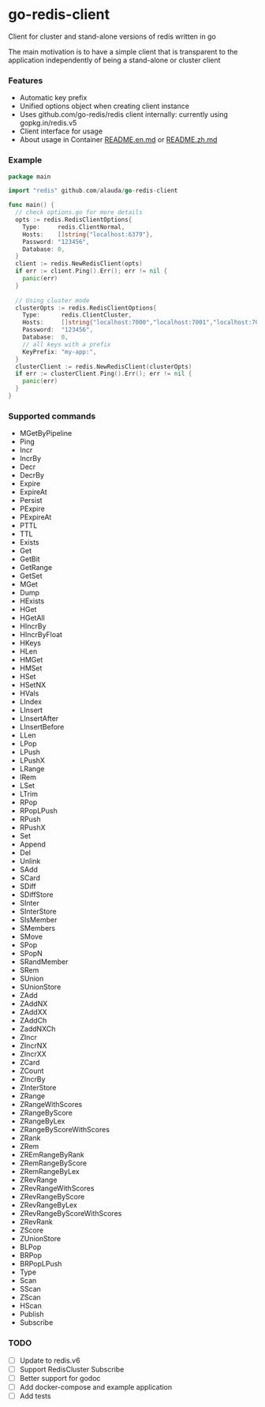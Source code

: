 # go-redis-client
Client for cluster and stand-alone versions of redis written in go

The main motivation is to have a simple client that is transparent to the application independently of being a stand-alone or cluster client

### Features

- Automatic key prefix
- Unified options object when creating client instance
- Uses github.com/go-redis/redis client internally: currently using gopkg.in/redis.v5
- Client interface for usage
- About usage in Container [README.en.md](/README.en.md)  or [README.zh.md](/README.zh.md)

### Example
```go
package main

import "redis" github.com/alauda/go-redis-client

func main() {
  // check options.go for more details
  opts := redis.RedisClientOptions{
    Type: 	  redis.ClientNormal,
    Hosts:    []string{"localhost:6379"},
    Password: "123456",
    Database: 0,
  }
  client := redis.NewRedisClient(opts)
  if err := client.Ping().Err(); err != nil {
    panic(err)
  }
  
  // Using cluster mode
  clusterOpts := redis.RedisClientOptions{
    Type:      redis.ClientCluster,
    Hosts:     []string{"localhost:7000","localhost:7001","localhost:7002"},
    Password:  "123456",
    Database:  0,
    // all keys with a prefix
    KeyPrefix: "my-app:",
  }
  clusterClient := redis.NewRedisClient(clusterOpts)
  if err := clusterClient.Ping().Err(); err != nil {
    panic(err)
  }
}
```

### Supported commands

- MGetByPipeline
- Ping
- Incr
- IncrBy
- Decr
- DecrBy
- Expire
- ExpireAt
- Persist
- PExpire
- PExpireAt
- PTTL
- TTL
- Exists
- Get
- GetBit
- GetRange
- GetSet
- MGet
- Dump
- HExists
- HGet
- HGetAll
- HIncrBy
- HIncrByFloat
- HKeys
- HLen
- HMGet
- HMSet
- HSet
- HSetNX
- HVals
- LIndex
- LInsert
- LInsertAfter
- LInsertBefore
- LLen
- LPop
- LPush
- LPushX
- LRange
- lRem
- LSet
- LTrim
- RPop
- RPopLPush
- RPush
- RPushX
- Set
- Append
- Del
- Unlink
- SAdd
- SCard
- SDiff
- SDiffStore
- SInter
- SInterStore
- SIsMember
- SMembers
- SMove
- SPop
- SPopN
- SRandMember
- SRem
- SUnion
- SUnionStore
- ZAdd
- ZAddNX
- ZAddXX
- ZAddCh
- ZaddNXCh
- ZIncr
- ZIncrNX
- ZIncrXX
- ZCard
- ZCount
- ZIncrBy
- ZInterStore
- ZRange
- ZRangeWithScores
- ZRangeByScore
- ZRangeByLex
- ZRangeByScoreWithScores
- ZRank
- ZRem
- ZREmRangeByRank
- ZRemRangeByScore
- ZRemRangeByLex
- ZRevRange
- ZRevRangeWithScores
- ZRevRangeByScore
- ZRevRangeByLex
- ZRevRangeByScoreWithScores
- ZRevRank
- ZScore
- ZUnionStore
- BLPop
- BRPop
- BRPopLPush
- Type
- Scan
- SScan
- ZScan
- HScan
- Publish
- Subscribe

 ### TODO

- [ ] Update to redis.v6
- [ ] Support RedisCluster Subscribe
- [ ] Better support for godoc
- [ ] Add docker-compose and example application
- [ ] Add tests